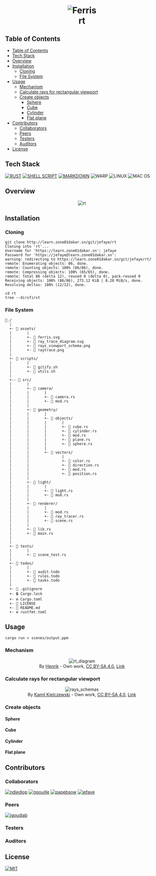 <h1 align=center>
    <img alt="Ferris" src="assets/ferris.svg">
    <br>
    rt
</h1>

## Table of Contents

- [Table of Contents](#table-of-contents)
- [Tech Stack](#tech-stack)
- [Overview](#overview)
- [Installation](#installation)
  - [Cloning](#cloning)
  - [File System](#file-system)
- [Usage](#usage)
  - [Mechanism](#mechanism)
  - [Calculate rays for rectangular viewport](#calculate-rays-for-rectangular-viewport)
  - [Create objects](#create-objects)
    - [Sphere](#sphere)
    - [Cube](#cube)
    - [Cylinder](#cylinder)
    - [Flat plane](#flat-plane)
- [Contributors](#contributors)
  - [Collaborators](#collaborators)
  - [Peers](#peers)
  - [Testers](#testers)
  - [Auditors](#auditors)
- [License](#license)

## Tech Stack

[![RUST](https://img.shields.io/badge/Rust-black?style=for-the-badge&logo=rust&logoColor=#E57324)](./src/main.rs)
[![SHELL SCRIPT](https://img.shields.io/badge/Shell_Script-121011?style=for-the-badge&logo=gnu-bash&logoColor=white)](./scripts/gitify.sh)
[![MARKDOWN](https://img.shields.io/badge/Markdown-000000?style=for-the-badge&logo=markdown&logoColor=white)](#table-of-contents)
![WARP](https://img.shields.io/badge/warp-01A4FF?style=for-the-badge&logo=warp&logoColor=white)
![LINUX](https://img.shields.io/badge/Linux-FCC624?style=for-the-badge&logo=linux&logoColor=black)
![MAC OS](https://img.shields.io/badge/mac%20os-000000?style=for-the-badge&logo=apple&logoColor=white)

## Overview

<div align=center><img alt="rt" src="assets/raytrace.png"></div>

## Installation

### Cloning

```shell
git clone http://learn.zone01dakar.sn/git/jefaye/rt
Cloning into 'rt'...
Username for 'https://learn.zone01dakar.sn': jefaye
Password for 'https://jefaye@learn.zone01dakar.sn':
warning: redirecting to https://learn.zone01dakar.sn/git/jefaye/rt/
remote: Enumerating objects: 86, done.
remote: Counting objects: 100% (86/86), done.
remote: Compressing objects: 100% (65/65), done.
remote: Total 86 (delta 12), reused 0 (delta 0), pack-reused 0
Receiving objects: 100% (86/86), 273.12 KiB | 8.28 MiB/s, done.
Resolving deltas: 100% (12/12), done.

cd rt
tree --dirsfirst
```

### File System

    📂./
      |
      +- 📂 assets/
      |       |
      |       +- 🌄 ferris.svg
      |       +- 🌄 ray_trace_diagram.svg
      |       +- 🌄 rays_viewport_schema.png
      |       +- 🌄 raytrace.png
      |
      +- 📂 scripts/
      |       |
      |       +- 📜 gitify.sh
      |       +- 📜 utils.sh
      |
      +-- 📂 src/
      |       |
      |       +- 📂 camera/
      |       |       |
      |       |       +- 📄 camera.rs
      |       |       +- 📄 mod.rs
      |       |
      |       +- 📂 geometry/
      |       |       |
      |       |       +- 📂 objects/
      |       |       |       |
      |       |       |       +- 📄 cube.rs
      |       |       |       +- 📄 cylinder.rs
      |       |       |       +- 📄 mod.rs
      |       |       |       +- 📄 plane.rs
      |       |       |       +- 📄 sphere.rs
      |       |       |
      |       |       +- 📂 vectors/
      |       |               |
      |       |               +- 📄 color.rs
      |       |               +- 📄 direction.rs
      |       |               +- 📄 mod.rs
      |       |               +- 📄 position.rs
      |       |
      |       +- 📂 light/
      |       |       |
      |       |       +- 📄 light.rs
      |       |       +- 📄 mod.rs
      |       |
      |       +- 📂 renderer/
      |       |       |
      |       |       +- 📄 mod.rs
      |       |       +- 📄 ray_tracer.rs
      |       |       +- 📄 scene.rs
      |       |
      |       +- 📄 lib.rs
      |       +- 📄 main.rs
      |
      |
      +- 📂 tests/
      |       |
      |       +- 📄 scene_test.rs
      |
      +- 📂 todos/
      |       |
      |       +- 📄 audit.todo
      |       +- 📄 rules.todo
      |       +- 📄 tasks.todo
      |
      +- 🚫 .gitignore
      +- 🔒 Cargo.lock
      +- ⚙️ Cargo.toml
      +- 🔑 LICENSE
      +- 📖 README.md
      +- ⚙️ rustfmt.toml

## Usage

```shell
cargo run > scenes/output.ppm
```

### Mechanism

<figure align=center>
    <img alt="rt_diagram" src="assets/ray_trace_diagram.svg">
    <br>
    <figcaption>By <a href="//commons.wikimedia.org/wiki/User:Henrik" title="User:Henrik">Henrik</a> - <span class="int-own-work" lang="en">Own work</span>, <a href="https://creativecommons.org/licenses/by-sa/4.0" title="Creative Commons Attribution-Share Alike 4.0">CC BY-SA 4.0</a>, <a href="https://commons.wikimedia.org/w/index.php?curid=3869326">Link</a></figcaption>
</figure>

### Calculate rays for rectangular viewport

<figure align=center>
    <img alt="rays_schemas" src="assets/rays_viewport_schema.png">
    <br>
    <figcaption>By <a href="//commons.wikimedia.org/w/index.php?title=User:Kamil_Kielczewski&amp;action=edit&amp;redlink=1" class="new" title="User:Kamil Kielczewski (page does not exist)">Kamil Kielczewski</a> - <span class="int-own-work" lang="en">Own work</span>, <a href="https://creativecommons.org/licenses/by-sa/4.0" title="Creative Commons Attribution-Share Alike 4.0">CC BY-SA 4.0</a>, <a href="https://commons.wikimedia.org/w/index.php?curid=76049175">Link</a></figcaption>
</figure>

### Create objects

#### Sphere

#### Cube

#### Cylinder

#### Flat plane

## Contributors

### Collaborators

[![ndiediop](https://shields.io/badge/Author-ndiediop-magenta)](http://learn.zone01dakar.sn/git/ndiediop)
[![npouille](https://shields.io/badge/Author-npouille-magenta)](http://learn.zone01dakar.sn/git/npouille)
[![papebsow](https://shields.io/badge/Author-papebsow-cyan)](http://learn.zone01dakar.sn/git/papebsow)
[![jefaye](https://shields.io/badge/Author-jefaye-cyan)](http://learn.zone01dakar.sn/git/jefaye)

### Peers

[![jgoudiab](https://shields.io/badge/Author-jgoudiab-blue)](http://learn.zone01dakar.sn/git/jgoudiab)

### Testers

### Auditors

## License

[![MIT](https://shields.io/badge/License-MIT-black)](LICENSE)
